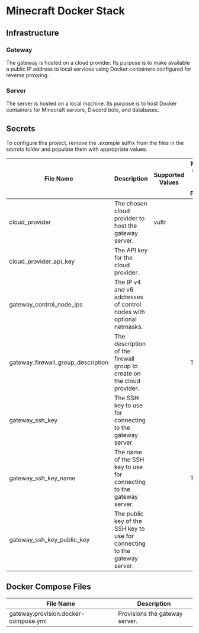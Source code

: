 # Minecraft Docker Stack

## Infrastructure

### Gateway

The gateway is hosted on a cloud provider. Its purpose is to make available a
public IP address to local services using Docker containers configured for
reverse proxying.

### Server

The server is hosted on a local machine. Its purpose is to host Docker
containers for Minecraft servers, Discord bots, and databases.

## Secrets

To configure this project, remove the _.example_ suffix from the files in the
_secrets_ folder and populate them with appropriate values.

| File Name                          | Description                                                                | Supported Values | Must Be Unique on Cloud Provider |
| ---------------------------------- | -------------------------------------------------------------------------- | ---------------- | -------------------------------- |
| cloud_provider                     | The chosen cloud provider to host the gateway server.                      | vultr            |                                  |
| cloud_provider_api_key             | The API key for the cloud provider.                                        |                  |                                  |
| gateway_control_node_ips           | The IP v4 and v6 addresses of control nodes with optional netmasks.        |                  |                                  |
| gateway_firewall_group_description | The description of the firewall group to create on the cloud provider.     |                  | True                             |
| gateway_ssh_key                    | The SSH key to use for connecting to the gateway server.                   |                  |                                  |
| gateway_ssh_key_name               | The name of the SSH key to use for connecting to the gateway server.       |                  | True                             |
| gateway_ssh_key_public_key         | The public key of the SSH key to use for connecting to the gateway server. |                  |                                  |

## Docker Compose Files

| File Name                            | Description                    |
| ------------------------------------ | ------------------------------ |
| gateway.provision.docker-compose.yml | Provisions the gateway server. |
